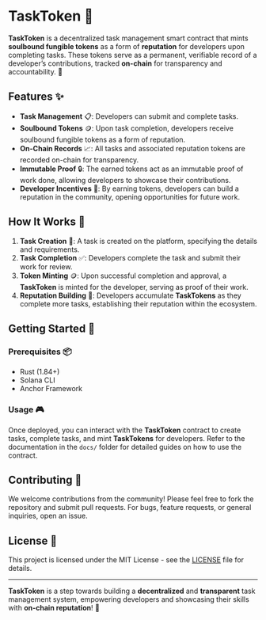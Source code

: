 # TaskToken 🚀

**TaskToken** is a decentralized task management smart contract that mints **soulbound fungible tokens** as a form of **reputation** for developers upon completing tasks. These tokens serve as a permanent, verifiable record of a developer’s contributions, tracked **on-chain** for transparency and accountability. 💪

## Features ✨

- **Task Management** 📋: Developers can submit and complete tasks.
- **Soulbound Tokens** 🪙: Upon task completion, developers receive soulbound fungible tokens as a form of reputation.
- **On-Chain Records** 📈: All tasks and associated reputation tokens are recorded on-chain for transparency.
- **Immutable Proof** 🔒: The earned tokens act as an immutable proof of work done, allowing developers to showcase their contributions.
- **Developer Incentives** 💼: By earning tokens, developers can build a reputation in the community, opening opportunities for future work.

## How It Works 🔧

1. **Task Creation** 📝: A task is created on the platform, specifying the details and requirements.
2. **Task Completion** ✅: Developers complete the task and submit their work for review.
3. **Token Minting** 🪙: Upon successful completion and approval, a **TaskToken** is minted for the developer, serving as proof of their work.
4. **Reputation Building** 🌟: Developers accumulate **TaskTokens** as they complete more tasks, establishing their reputation within the ecosystem.

## Getting Started 🏁

### Prerequisites 📦

- Rust (1.84+)
- Solana CLI
- Anchor Framework

### Usage 🎮

Once deployed, you can interact with the **TaskToken** contract to create tasks, complete tasks, and mint **TaskTokens** for developers. Refer to the documentation in the `docs/` folder for detailed guides on how to use the contract.

## Contributing 🤝

We welcome contributions from the community! Please feel free to fork the repository and submit pull requests. For bugs, feature requests, or general inquiries, open an issue.

## License 📝

This project is licensed under the MIT License - see the [LICENSE](LICENSE) file for details.

---

**TaskToken** is a step towards building a **decentralized** and **transparent** task management system, empowering developers and showcasing their skills with **on-chain reputation**! 🎉
